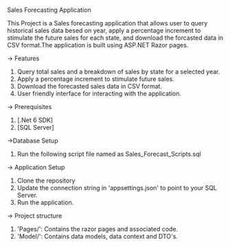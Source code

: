 Sales Forecasting Application

This Project is a Sales forecasting application that allows user to query historical sales data besed on year, apply a percentage increment to stimulate the future sales for each state,
and download the forcasted data in CSV format.The application is built using ASP.NET Razor pages.

-> Features
1. Query total sales and a breakdown of sales by state for a selected year.
2. Apply a percentage increment to stimulate future sales.
3. Download the forecasted sales data in CSV format.
4. User friendly interface for interacting with the application.

-> Prerequisites
1. [.Net 6 SDK]
2. [SQL Server]

->Database Setup
1. Run the following script file named as Sales_Forecast_Scripts.sql

-> Application Setup
1. Clone the repository
2. Update the connection string in 'appsettings.json' to point to your SQL Server.
3. Run the application.

-> Project structure
1. 'Pages/': Contains the razor pages and associated code.
2. 'Model/': Contains data models, data context and DTO's.
